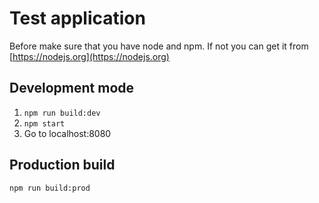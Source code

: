 # Test application

Before make sure that you have node and npm. If not you can get it from [https://nodejs.org](https://nodejs.org)

## Development mode
1. `npm run build:dev`
2. `npm start`
4. Go to localhost:8080

## Production build
`npm run build:prod`